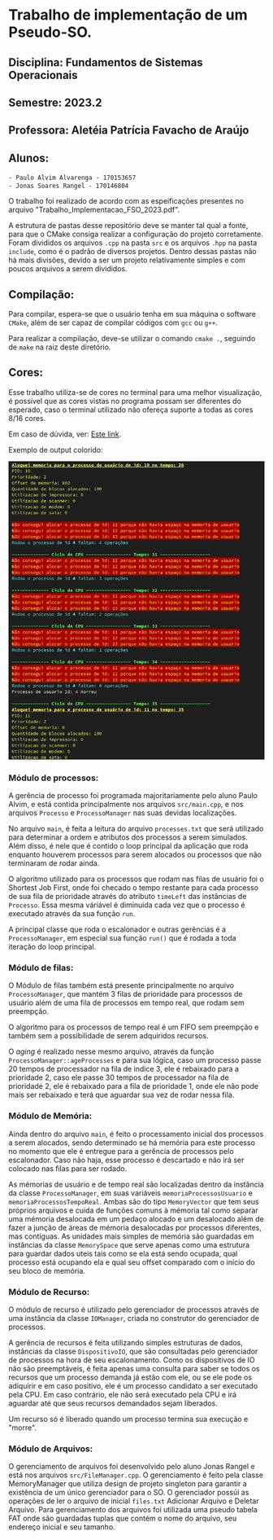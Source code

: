 # Trabalho de implementação de um Pseudo-SO.

## Disciplina: Fundamentos de Sistemas Operacionais
## Semestre: 2023.2
## Professora: Aletéia Patrícia Favacho de Araújo
## Alunos: 
    - Paulo Alvim Alvarenga - 170153657
    - Jonas Soares Rangel - 170146804

O trabalho foi realizado de acordo com as espeificações presentes no arquivo "Trabalho_Implementacao_FSO_2023.pdf". 

A estrutura de pastas desse repositório deve se manter tal qual a fonte, para que o CMake consiga realizar a configuração do projeto corretamente. Foram divididos os arquivos `.cpp` na pasta `src` e os arquivos `.hpp` na pasta `include`, como é o padrão de diversos projetos. Dentro dessas pastas não há mais divisões, devido a ser um projeto relativamente simples e com poucos arquivos a serem divididos.

## Compilação:
Para compilar, espera-se que o usuário tenha em sua máquina o software `CMake`, além de ser capaz de compilar códigos com `gcc` ou `g++`.

Para realizar a compilação, deve-se utilizar o comando `cmake .`, seguindo de `make` na raiz deste diretório.

## Cores:
Esse trabalho utiliza-se de cores no terminal para uma melhor visualização, é possível que as cores vistas no programa possam ser diferentes do esperado, caso o terminal utilizado não ofereça suporte a todas as cores 8/16 cores. 

Em caso de dúvida, ver: [Este link](https://misc.flogisoft.com/bash/tip_colors_and_formatting#terminals_compatibility).

Exemplo de output colorido:

![Imagem mostrando output colorido](exemplo-output-terminal.png)

### Módulo de processos:
A gerência de processo foi programada majoritariamente pelo aluno Paulo Alvim, e está contida principalmente nos arquivos `src/main.cpp`, e nos arquivos `Processo` e `ProcessoManager` nas suas devidas localizações. 

No arquivo `main`, é feita a leitura do arquivo `processes.txt` que será utilizado para determinar a ordem e atributos dos processos a serem simulados. Além disso, é nele que é contido o loop principal da aplicação que roda enquanto houverem processos para serem alocados ou processos que não terminaram de rodar ainda. 

O algoritmo utilizado para os processos que rodam nas filas de usuário foi o Shortest Job First, onde foi checado o tempo restante para cada processo de sua fila de prioridade através do atributo `timeLeft` das instâncias de `Processo`. Essa mesma váriável é diminuida cada vez que o processo é executado através da sua função `run`.

A principal classe que roda o escalonador e outras gerências é a `ProcessoManager`, em especial sua função `run()` que é rodada a toda iteração do loop principal.
### Módulo de filas:
O Módulo de filas também está presente principalmente no arquivo `ProcessoManager`, que mantém 3 filas de prioridade para processos de usuário além de uma fila de processos em tempo real, que rodam sem preempção.

O algoritmo para os processos de tempo real é um FIFO sem preempção e também sem a possibilidade de serem adquiridos recursos.

O _aging_ é realizado nesse mesmo arquivo, através da função  `ProcessoManager::ageProcesses` e para sua lógica, caso um processo passe 20 tempos de processador na fila de indice 3, ele é rebaixado para a prioridade 2, caso ele passe 30 tempos de processador na fila de prioridade 2, ele é rebaixado para a fila de prioridade 1, onde ele não pode mais ser rebaixado e terá que aguardar sua vez de rodar nessa fila.

### Módulo de Memória:
Ainda dentro do arquivo `main`, é feito o processamento inicial dos processos a serem alocados, sendo determinado se há memória para este processo no momento que ele é entregue para a gerência de processos pelo escalonador. Caso não haja, esse processo é descartado e não irá ser colocado nas filas para ser rodado.

As mémorias de usuário e de tempo real são localizadas dentro da instância da classe `ProcessoManager`, em suas variáveis `memoriaProcessosUsuario` e `memoriaProcessosTempoReal`. Ambas são do tipo `MemoryVector` que tem seus próprios arquivos e cuida de funções comuns à mémoria tal como separar uma mémoria desalocada em um pedaço alocado e um desalocado além de fazer a junção de áreas de mémoria desalocadas por processos diferentes, mas contíguas. As unidades mais simples de memória são guardadas em instâncias da classe `MemorySpace` que serve apenas como uma estrutura para guardar dados uteis tais como se ela está sendo ocupada, qual processo está ocupando ela e qual seu offset comparado com o início do seu bloco de memória. 
### Módulo de Recurso:
O módulo de recurso é utilizado pelo gerenciador de processos através de uma instância da classe `IOManager`, criada no construtor do gerenciador de processos. 

A gerência de recursos é feita utilizando simples estruturas de dados, instâncias da classe `DispositivoIO`, que são consultadas pelo gerenciador de processos na hora de seu escalonamento. Como os dispositivos de IO não são preemptáveis, é feita apenas uma consulta para saber se todos os recursos que um processo demanda já estão com ele, ou se ele pode os adiquirir e em caso positivo, ele é um processo candidato a ser executado pela CPU. Em caso contrário, ele não será executado pela CPU e irá aguardar até que seus recursos demandados sejam liberados. 

Um recurso só é liberado quando um processo termina sua execução e "morre". 

### Módulo de Arquivos:
O gerenciamento de arquivos foi desenvolvido pelo aluno Jonas Rangel e está nos arquivos `src/FileManager.cpp`. O gerenciamento é feito pela classe MemoryManager que utiliza design de projeto singleton para garantir a existência de um único gerenciador para o SO. O gerenciador possúi as operações de ler o arquivo de inicial `files.txt` Adicionar Arquivo e Deletar Arquivo. Para gerenciamento dos arquivos foi utilizada uma pseudo tabela FAT onde são guardadas tuplas que contém o nome do arquivo, seu endereço inicial e seu tamanho.